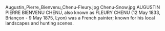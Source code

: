 Augustin_Pierre_Bienvenu_Chenu-Fleury.jpg Chenu-Snow.jpg AUGUSTIN PIERRE BIENVENU CHENU, also known as FLEURY CHENU (12 May 1833, Briançon - 9 May 1875, Lyon) was a French painter; known for his local landscapes and hunting scenes.
